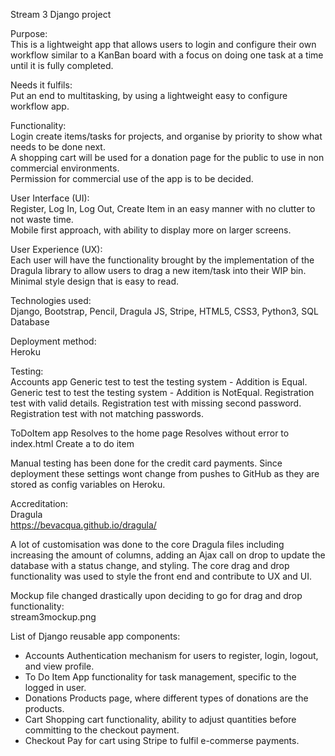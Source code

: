 Stream 3 Django project<br/>

Purpose:<br/>
This is a lightweight app that allows users to login and configure their own workflow similar to a KanBan board with a focus on doing one task at a time until it is fully completed.<br/>

Needs it fulfils:<br/>
Put an end to multitasking, by using a lightweight easy to configure workflow app.<br/>

Functionality:<br/>
Login create items/tasks for projects, and organise by priority to show what needs to be done next.<br/>
A shopping cart will be used for a donation page for the public to use in non commercial environments.<br/>
Permission for commercial use of the app is to be decided.<br/>

User Interface (UI):<br/>
Register, Log In, Log Out, Create Item in an easy manner with no clutter to not waste time.<br/>
Mobile first approach, with ability to display more on larger screens.<br/>

User Experience (UX):<br/>
Each user will have the functionality brought by the implementation of the Dragula library to allow users to drag a new item/task into their WIP bin.<br/>
Minimal style design that is easy to read.<br/>

Technologies used:<br/>
Django, Bootstrap, Pencil, Dragula JS, Stripe, HTML5, CSS3, Python3, SQL Database

Deployment method:<br/>
Heroku<br/>

Testing:<br/>
Accounts app    Generic test to test the testing system - Addition is Equal.
                Generic test to test the testing system - Addition is NotEqual.
                Registration test with valid details.
                Registration test with missing second password.
                Registration test with not matching passwords.

ToDoItem app    Resolves to the home page
                Resolves without error to index.html
                Create a to do item

Manual testing has been done for the credit card payments. Since deployment these settings wont change from pushes to GitHub as they are stored as config variables on Heroku.

Accreditation:<br/>
Dragula<br/>
https://bevacqua.github.io/dragula/
<br/>
  
A lot of customisation was done to the core Dragula files including increasing the amount of columns, adding an Ajax call on drop to update the database with a status change, and styling.
The core drag and drop functionality was used to style the front end and contribute to UX and UI.<br/>

Mockup file changed drastically upon deciding to go for drag and drop functionality:<br/>
stream3mockup.png
<br/>
  
List of Django reusable app components:<br/>
* Accounts    Authentication mechanism for users to register, login, logout, and view profile.
* To Do Item  App functionality for task management, specific to the logged in user.
* Donations   Products page, where different types of donations are the products.
* Cart        Shopping cart functionality, ability to adjust quantities before committing to the checkout payment.
* Checkout    Pay for cart using Stripe to fulfil e-commerse payments.
